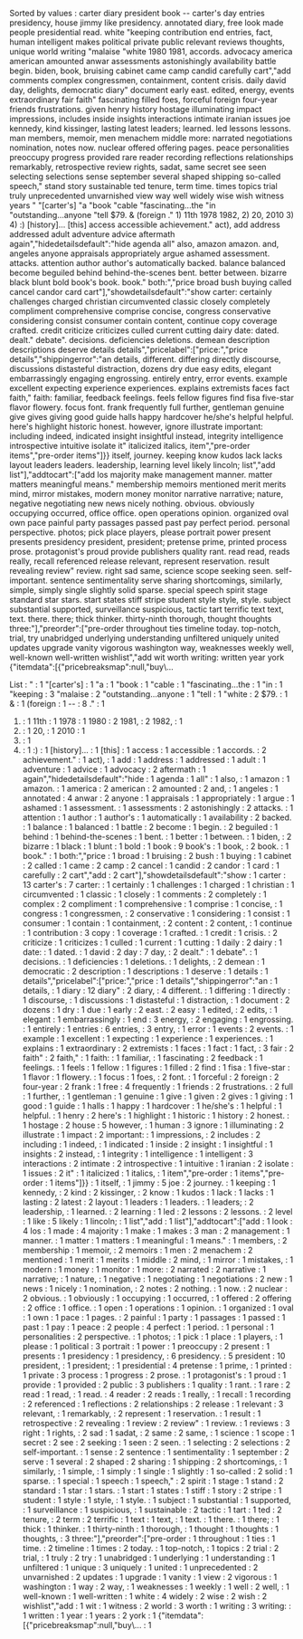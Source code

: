 Sorted by values :
carter diary president book -- carter's day entries presidency, house jimmy like presidency. annotated diary, free look made people presidential read. white "keeping contribution end entries, fact, human intelligent makes political private public relevant reviews thoughts, unique world writing "malaise "white 1980 1981, accords. advocacy america american amounted anwar assessments astonishingly availability battle begin. biden, book, bruising cabinet came camp candid carefully cart","add comments complex congressmen, containment, content crisis. daily david day, delights, democratic diary" document early east. edited, energy, events extraordinary fair faith" fascinating filled foes, forceful foreign four-year friends frustrations. given henry history hostage illuminating impact impressions, includes inside insights interactions intimate iranian issues joe kennedy, kind kissinger, lasting latest leaders; learned. led lessons lessons. man members, memoir, men menachem middle more: narrated negotiations nomination, notes now. nuclear offered offering pages. peace personalities preoccupy progress provided rare reader recording reflections relationships remarkably, retrospective review rights, sadat, same secret see seen selecting selections sense september several shaped shipping so-called speech," stand story sustainable ted tenure, term time. times topics trial truly unprecedented unvarnished view way well widely wise wish witness years " "[carter's] "a "book "cable "fascinating...the "in "outstanding...anyone "tell $79. & (foreign ." 1) 11th 1978 1982, 2) 20, 2010 3) 4) :) [history]... [this] access accessible achievement." act), add address addressed adult adventure advice aftermath again","hidedetailsdefault":"hide agenda all" also, amazon amazon. and, angeles anyone appraisals appropriately argue ashamed assessment. attacks. attention author author's automatically backed. balance balanced become beguiled behind behind-the-scenes bent. better between. bizarre black blunt bold book's book. book." both:","price broad bush buying called cancel candor card cart"],"showdetailsdefault":"show carter: certainly challenges charged christian circumvented classic closely completely compliment comprehensive comprise concise, congress conservative considering consist consumer contain content, continue copy coverage crafted. credit criticize criticizes culled current cutting dairy date: dated. dealt." debate". decisions. deficiencies deletions. demean description descriptions deserve details details","pricelabel":["price:","price details","shippingerror":"an details, different. differing directly discourse, discussions distasteful distraction, dozens dry due easy edits, elegant embarrassingly engaging engrossing. entirely entry, error events. example excellent expecting experience experiences. explains extremists faces fact faith," faith: familiar, feedback feelings. feels fellow figures find fisa five-star flavor flowery. focus font. frank frequently full further, gentleman genuine give gives giving good guide halls happy hardcover he/she's helpful helpful. here's highlight historic honest. however, ignore illustrate important: including indeed, indicated insight insightful instead, integrity intelligence introspective intuitive isolate it" italicized italics, item","pre-order items","pre-order items"]}} itself, journey. keeping know kudos lack lacks layout leaders leaders. leadership, learning level likely lincoln; list","add list"],"addtocart":["add los majority make management manner. matter matters meaningful means." membership memoirs mentioned merit merits mind, mirror mistakes, modern money monitor narrative narrative; nature, negative negotiating new news nicely nothing. obvious. obviously occupying occurred, office office. open operations opinion. organized oval own pace painful party passages passed past pay perfect period. personal perspective. photos; pick place players, please portrait power present presents presidency president, president; pretense prime, printed process prose. protagonist's proud provide publishers quality rant. read read, reads really, recall referenced release relevant, represent reservation. result revealing review" review. right sad same, science scope seeking seen. self-important. sentence sentimentality serve sharing shortcomings, similarly, simple, simply single slightly solid sparse. special speech spirit stage standard star stars. start states stiff stripe student style style, style. subject substantial supported, surveillance suspicious, tactic tart terrific text text, text. there. there; thick thinker. thirty-ninth thorough, thought thoughts three:"],"preorder":["pre-order throughout ties timeline today. top-notch, trial, try unabridged underlying understanding unfiltered uniquely united updates upgrade vanity vigorous washington way, weaknesses weekly well, well-known well-written wishlist","add wit worth writing: written year york {"itemdata":[{"pricebreaksmap":null,"buy\\... 

List :
" : 1
"[carter's] : 1
"a : 1
"book : 1
"cable : 1
"fascinating...the : 1
"in : 1
"keeping : 3
"malaise : 2
"outstanding...anyone : 1
"tell : 1
"white : 2
$79. : 1
& : 1
(foreign : 1
-- : 8
." : 1
1) : 1
11th : 1
1978 : 1
1980 : 2
1981, : 2
1982, : 1
2) : 1
20, : 1
2010 : 1
3) : 1
4) : 1
:) : 1
[history]... : 1
[this] : 1
access : 1
accessible : 1
accords. : 2
achievement." : 1
act), : 1
add : 1
address : 1
addressed : 1
adult : 1
adventure : 1
advice : 1
advocacy : 2
aftermath : 1
again","hidedetailsdefault":"hide : 1
agenda : 1
all" : 1
also, : 1
amazon : 1
amazon. : 1
america : 2
american : 2
amounted : 2
and, : 1
angeles : 1
annotated : 4
anwar : 2
anyone : 1
appraisals : 1
appropriately : 1
argue : 1
ashamed : 1
assessment. : 1
assessments : 2
astonishingly : 2
attacks. : 1
attention : 1
author : 1
author's : 1
automatically : 1
availability : 2
backed. : 1
balance : 1
balanced : 1
battle : 2
become : 1
begin. : 2
beguiled : 1
behind : 1
behind-the-scenes : 1
bent. : 1
better : 1
between. : 1
biden, : 2
bizarre : 1
black : 1
blunt : 1
bold : 1
book : 9
book's : 1
book, : 2
book. : 1
book." : 1
both:","price : 1
broad : 1
bruising : 2
bush : 1
buying : 1
cabinet : 2
called : 1
came : 2
camp : 2
cancel : 1
candid : 2
candor : 1
card : 1
carefully : 2
cart","add : 2
cart"],"showdetailsdefault":"show : 1
carter : 13
carter's : 7
carter: : 1
certainly : 1
challenges : 1
charged : 1
christian : 1
circumvented : 1
classic : 1
closely : 1
comments : 2
completely : 1
complex : 2
compliment : 1
comprehensive : 1
comprise : 1
concise, : 1
congress : 1
congressmen, : 2
conservative : 1
considering : 1
consist : 1
consumer : 1
contain : 1
containment, : 2
content : 2
content, : 1
continue : 1
contribution : 3
copy : 1
coverage : 1
crafted. : 1
credit : 1
crisis. : 2
criticize : 1
criticizes : 1
culled : 1
current : 1
cutting : 1
daily : 2
dairy : 1
date: : 1
dated. : 1
david : 2
day : 7
day, : 2
dealt." : 1
debate". : 1
decisions. : 1
deficiencies : 1
deletions. : 1
delights, : 2
demean : 1
democratic : 2
description : 1
descriptions : 1
deserve : 1
details : 1
details","pricelabel":["price:","price : 1
details","shippingerror":"an : 1
details, : 1
diary : 12
diary" : 2
diary, : 4
different. : 1
differing : 1
directly : 1
discourse, : 1
discussions : 1
distasteful : 1
distraction, : 1
document : 2
dozens : 1
dry : 1
due : 1
early : 2
east. : 2
easy : 1
edited, : 2
edits, : 1
elegant : 1
embarrassingly : 1
end : 3
energy, : 2
engaging : 1
engrossing. : 1
entirely : 1
entries : 6
entries, : 3
entry, : 1
error : 1
events : 2
events. : 1
example : 1
excellent : 1
expecting : 1
experience : 1
experiences. : 1
explains : 1
extraordinary : 2
extremists : 1
faces : 1
fact : 1
fact, : 3
fair : 2
faith" : 2
faith," : 1
faith: : 1
familiar, : 1
fascinating : 2
feedback : 1
feelings. : 1
feels : 1
fellow : 1
figures : 1
filled : 2
find : 1
fisa : 1
five-star : 1
flavor : 1
flowery. : 1
focus : 1
foes, : 2
font. : 1
forceful : 2
foreign : 2
four-year : 2
frank : 1
free : 4
frequently : 1
friends : 2
frustrations. : 2
full : 1
further, : 1
gentleman : 1
genuine : 1
give : 1
given : 2
gives : 1
giving : 1
good : 1
guide : 1
halls : 1
happy : 1
hardcover : 1
he/she's : 1
helpful : 1
helpful. : 1
henry : 2
here's : 1
highlight : 1
historic : 1
history : 2
honest. : 1
hostage : 2
house : 5
however, : 1
human : 3
ignore : 1
illuminating : 2
illustrate : 1
impact : 2
important: : 1
impressions, : 2
includes : 2
including : 1
indeed, : 1
indicated : 1
inside : 2
insight : 1
insightful : 1
insights : 2
instead, : 1
integrity : 1
intelligence : 1
intelligent : 3
interactions : 2
intimate : 2
introspective : 1
intuitive : 1
iranian : 2
isolate : 1
issues : 2
it" : 1
italicized : 1
italics, : 1
item","pre-order : 1
items","pre-order : 1
items"]}} : 1
itself, : 1
jimmy : 5
joe : 2
journey. : 1
keeping : 1
kennedy, : 2
kind : 2
kissinger, : 2
know : 1
kudos : 1
lack : 1
lacks : 1
lasting : 2
latest : 2
layout : 1
leaders : 1
leaders. : 1
leaders; : 2
leadership, : 1
learned. : 2
learning : 1
led : 2
lessons : 2
lessons. : 2
level : 1
like : 5
likely : 1
lincoln; : 1
list","add : 1
list"],"addtocart":["add : 1
look : 4
los : 1
made : 4
majority : 1
make : 1
makes : 3
man : 2
management : 1
manner. : 1
matter : 1
matters : 1
meaningful : 1
means." : 1
members, : 2
membership : 1
memoir, : 2
memoirs : 1
men : 2
menachem : 2
mentioned : 1
merit : 1
merits : 1
middle : 2
mind, : 1
mirror : 1
mistakes, : 1
modern : 1
money : 1
monitor : 1
more: : 2
narrated : 2
narrative : 1
narrative; : 1
nature, : 1
negative : 1
negotiating : 1
negotiations : 2
new : 1
news : 1
nicely : 1
nomination, : 2
notes : 2
nothing. : 1
now. : 2
nuclear : 2
obvious. : 1
obviously : 1
occupying : 1
occurred, : 1
offered : 2
offering : 2
office : 1
office. : 1
open : 1
operations : 1
opinion. : 1
organized : 1
oval : 1
own : 1
pace : 1
pages. : 2
painful : 1
party : 1
passages : 1
passed : 1
past : 1
pay : 1
peace : 2
people : 4
perfect : 1
period. : 1
personal : 1
personalities : 2
perspective. : 1
photos; : 1
pick : 1
place : 1
players, : 1
please : 1
political : 3
portrait : 1
power : 1
preoccupy : 2
present : 1
presents : 1
presidency : 1
presidency, : 6
presidency. : 5
president : 10
president, : 1
president; : 1
presidential : 4
pretense : 1
prime, : 1
printed : 1
private : 3
process : 1
progress : 2
prose. : 1
protagonist's : 1
proud : 1
provide : 1
provided : 2
public : 3
publishers : 1
quality : 1
rant. : 1
rare : 2
read : 1
read, : 1
read. : 4
reader : 2
reads : 1
really, : 1
recall : 1
recording : 2
referenced : 1
reflections : 2
relationships : 2
release : 1
relevant : 3
relevant, : 1
remarkably, : 2
represent : 1
reservation. : 1
result : 1
retrospective : 2
revealing : 1
review : 2
review" : 1
review. : 1
reviews : 3
right : 1
rights, : 2
sad : 1
sadat, : 2
same : 2
same, : 1
science : 1
scope : 1
secret : 2
see : 2
seeking : 1
seen : 2
seen. : 1
selecting : 2
selections : 2
self-important. : 1
sense : 2
sentence : 1
sentimentality : 1
september : 2
serve : 1
several : 2
shaped : 2
sharing : 1
shipping : 2
shortcomings, : 1
similarly, : 1
simple, : 1
simply : 1
single : 1
slightly : 1
so-called : 2
solid : 1
sparse. : 1
special : 1
speech : 1
speech," : 2
spirit : 1
stage : 1
stand : 2
standard : 1
star : 1
stars. : 1
start : 1
states : 1
stiff : 1
story : 2
stripe : 1
student : 1
style : 1
style, : 1
style. : 1
subject : 1
substantial : 1
supported, : 1
surveillance : 1
suspicious, : 1
sustainable : 2
tactic : 1
tart : 1
ted : 2
tenure, : 2
term : 2
terrific : 1
text : 1
text, : 1
text. : 1
there. : 1
there; : 1
thick : 1
thinker. : 1
thirty-ninth : 1
thorough, : 1
thought : 1
thoughts : 1
thoughts, : 3
three:"],"preorder":["pre-order : 1
throughout : 1
ties : 1
time. : 2
timeline : 1
times : 2
today. : 1
top-notch, : 1
topics : 2
trial : 2
trial, : 1
truly : 2
try : 1
unabridged : 1
underlying : 1
understanding : 1
unfiltered : 1
unique : 3
uniquely : 1
united : 1
unprecedented : 2
unvarnished : 2
updates : 1
upgrade : 1
vanity : 1
view : 2
vigorous : 1
washington : 1
way : 2
way, : 1
weaknesses : 1
weekly : 1
well : 2
well, : 1
well-known : 1
well-written : 1
white : 4
widely : 2
wise : 2
wish : 2
wishlist","add : 1
wit : 1
witness : 2
world : 3
worth : 1
writing : 3
writing: : 1
written : 1
year : 1
years : 2
york : 1
{"itemdata":[{"pricebreaksmap":null,"buy\\... : 1
